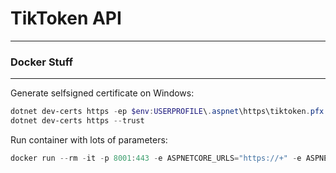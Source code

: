 # TikToken API
---
### Docker Stuff
---
Generate selfsigned certificate on Windows:
```powershell
dotnet dev-certs https -ep $env:USERPROFILE\.aspnet\https\tiktoken.pfx -p THE_PASSWORD
dotnet dev-certs https --trust
```

Run container with lots of parameters:
```powershell
docker run --rm -it -p 8001:443 -e ASPNETCORE_URLS="https://+" -e ASPNETCORE_HTTPS_PORT=8001 -e ASPNETCORE_Kestrel__Certificates__Default__Password="THE_PASSWORD" -e ASPNETCORE_Kestrel__Certificates__Default__Path=/https/tiktoken.pfx -v $env:USERPROFILE\.aspnet\https:/https/ tiktoken
```

